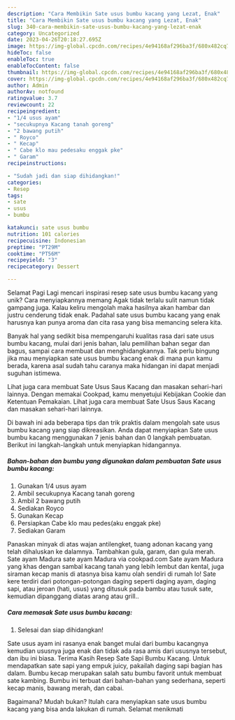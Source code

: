 ```yaml
---
description: "Cara Membikin Sate usus bumbu kacang yang Lezat, Enak"
title: "Cara Membikin Sate usus bumbu kacang yang Lezat, Enak"
slug: 340-cara-membikin-sate-usus-bumbu-kacang-yang-lezat-enak
category: Uncategorized
date: 2023-04-26T20:18:27.695Z
image: https://img-global.cpcdn.com/recipes/4e94168af296ba3f/680x482cq70/sate-usus-bumbu-kacang-foto-resep-utama.jpg
hideToc: false
enableToc: true
enableTocContent: false
thumbnail: https://img-global.cpcdn.com/recipes/4e94168af296ba3f/680x482cq70/sate-usus-bumbu-kacang-foto-resep-utama.jpg
cover: https://img-global.cpcdn.com/recipes/4e94168af296ba3f/680x482cq70/sate-usus-bumbu-kacang-foto-resep-utama.jpg
author: Admin
authorAv: notfound
ratingvalue: 3.7
reviewcount: 22
recipeingredient:
- "1/4 usus ayam"
- "secukupnya Kacang tanah goreng"
- "2 bawang putih"
- " Royco"
- " Kecap"
- " Cabe klo mau pedesaku enggak pke"
- " Garam"
recipeinstructions:

- "Sudah jadi dan siap dihidangkan!"
categories:
- Resep
tags:
- sate
- usus
- bumbu

katakunci: sate usus bumbu 
nutrition: 101 calories
recipecuisine: Indonesian
preptime: "PT29M"
cooktime: "PT56M"
recipeyield: "3"
recipecategory: Dessert

---
```



Selamat Pagi Lagi mencari inspirasi resep sate usus bumbu kacang yang unik? Cara menyiapkannya memang Agak tidak terlalu sulit namun tidak gampang juga. Kalau keliru mengolah maka hasilnya akan hambar dan justru cenderung tidak enak. Padahal sate usus bumbu kacang yang enak harusnya kan punya aroma dan cita rasa yang bisa memancing selera kita.


Banyak hal yang sedikit bisa mempengaruhi kualitas rasa dari sate usus bumbu kacang, mulai dari jenis bahan, lalu pemilihan bahan segar dan bagus, sampai cara membuat dan menghidangkannya. Tak perlu bingung jika mau menyiapkan sate usus bumbu kacang enak di mana pun kamu berada, karena asal sudah tahu caranya maka hidangan ini dapat menjadi suguhan istimewa.

Lihat juga cara membuat Sate Usus Saus Kacang dan masakan sehari-hari lainnya. Dengan memakai Cookpad, kamu menyetujui Kebijakan Cookie dan Ketentuan Pemakaian. Lihat juga cara membuat Sate Usus Saus Kacang dan masakan sehari-hari lainnya.


Di bawah ini ada beberapa tips dan trik praktis dalam mengolah sate usus bumbu kacang yang siap dikreasikan. Anda dapat menyiapkan Sate usus bumbu kacang menggunakan 7 jenis bahan dan 0 langkah pembuatan. Berikut ini langkah-langkah untuk menyiapkan hidangannya.

<!--inarticleads1-->

##### Bahan-bahan dan bumbu yang digunakan dalam pembuatan Sate usus bumbu kacang:

1. Gunakan 1/4 usus ayam
1. Ambil secukupnya Kacang tanah goreng
1. Ambil 2 bawang putih
1. Sediakan  Royco
1. Gunakan  Kecap
1. Persiapkan  Cabe klo mau pedes(aku enggak pke)
1. Sediakan  Garam


Panaskan minyak di atas wajan antilengket, tuang adonan kacang yang telah dihaluskan ke dalamnya. Tambahkan gula, garam, dan gula merah. Sate ayam Madura sate ayam Madura via cookpad.com Sate ayam Madura yang khas dengan sambal kacang tanah yang lebih lembut dan kental, juga siraman kecap manis di atasnya bisa kamu olah sendiri di rumah lo! Sate kere terdiri dari potongan-potongan daging seperti daging ayam, daging sapi, atau jeroan (hati, usus) yang ditusuk pada bambu atau tusuk sate, kemudian dipanggang diatas arang atau grill.. 

<!--inarticleads2-->

##### Cara memasak Sate usus bumbu kacang:


1. Selesai dan siap dihidangkan!

Sate usus ayam ini rasanya enak banget mulai dari bumbu kacangnya kemudian ususnya juga enak dan tidak ada rasa amis dari ususnya tersebut, dan ibu ini biasa. Terima Kasih Resep Sate Sapi Bumbu Kacang. Untuk mendapatkan sate sapi yang empuk juicy, pakailah daging sapi bagian has dalam. Bumbu kecap merupakan salah satu bumbu favorit untuk membuat sate kambing. Bumbu ini terbuat dari bahan-bahan yang sederhana, seperti kecap manis, bawang merah, dan cabai. 

Bagaimana? Mudah bukan? Itulah cara menyiapkan sate usus bumbu kacang yang bisa anda lakukan di rumah. Selamat menikmati
